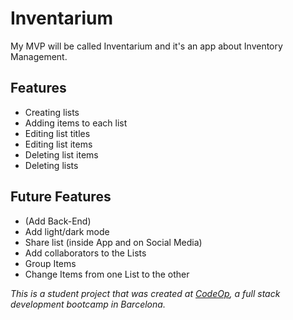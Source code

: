# Inventarium

My MVP will be called Inventarium and it's an app about Inventory Management.

## Features

- Creating lists
- Adding items to each list
- Editing list titles
- Editing list items
- Deleting list items
- Deleting lists

## Future Features

- (Add Back-End)
- Add light/dark mode
- Share list (inside App and on Social Media)
- Add collaborators to the Lists
- Group Items
- Change Items from one List to the other

_This is a student project that was created at [CodeOp](http://codeop.tech), a full stack development bootcamp in Barcelona._
